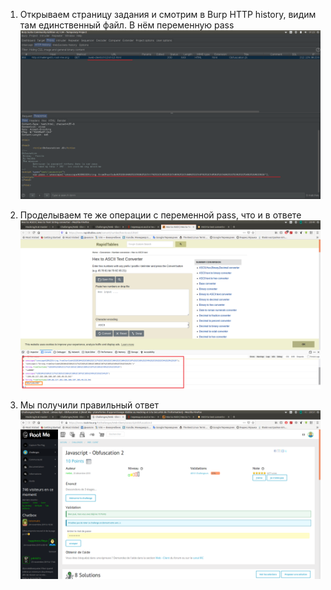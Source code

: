 1.  Открываем страницу задания и смотрим в Burp HTTP history, видим там
    единственный файл. В нём переменную  pass
![](6_2.png)

2.  Проделываем те же операции с переменной pass, что и в ответе
![](666.png)

3.  Мы получили правильный ответ
![](6_end.png)


